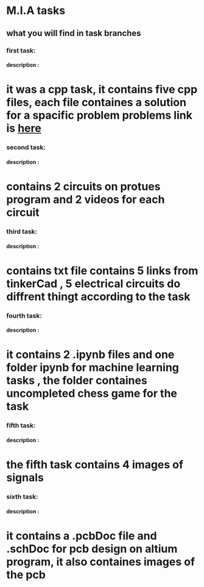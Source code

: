 # M.I.A tasks

## what you will find in task branches 

### first task:
#### description :
it was a cpp task, it contains five cpp files, 
each file containes a solution for a spacific problem
problems link is [here](https://www.hackerrank.com/contests/mia-robotics-task1/challenges)
===

### second task:
#### description :
contains 2 circuits on protues program and 2 videos for each circuit
===

### third task:
#### description :
contains txt file contains 5 links from tinkerCad ,
5 electrical circuits do diffrent thingt according to the task
===

### fourth task:
#### description :
it contains 2 .ipynb files and one folder
ipynb for machine learning tasks ,
the folder containes uncompleted chess game for the task
===

### fifth task:
#### description :
the fifth task contains 4 images of signals 
===

### sixth task:
#### description :
it contains a .pcbDoc file and .schDoc for pcb design on altium program,
it also containes images of the pcb
===
